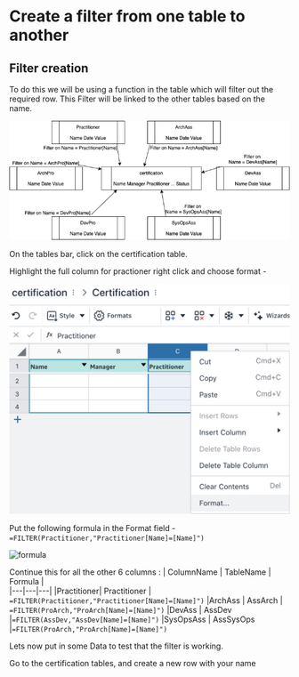 # Create a filter from one table to another 

## Filter creation

To do this we will be using a function in the table which will filter out the required row.  This Filter  will be linked to the other tables based on the name. 

![table joins](/images/certs.png)

On the tables bar, click on the certification table. 

Highlight the full column for practioner right click and choose format - 

![format ](/images/format.png)

Put the following formula in the Format field - 
```=FILTER(Practitioner,"Practitioner[Name]=[Name]")```

![formula ](/images/practformula.png)

Continue this for all the other 6 columns : 
| ColumnName | TableName | Formula |  
|---|---|---|
|Practitioner| Practitioner | ```=FILTER(Practitioner,"Practitioner[Name]=[Name]")```
|ArchAss  |  AssArch | ```=FILTER(ProArch,"ProArch[Name]=[Name]")```
|DevAss      | AssDev |```=FILTER(AssDev,"AssDev[Name]=[Name]")```
|SysOpsAss   |  AssSysOps |```=FILTER(ProArch,"ProArch[Name]=[Name]")```


Lets now put in some Data to test that the filter is working. 

Go to the certification tables, and create a new row with your name